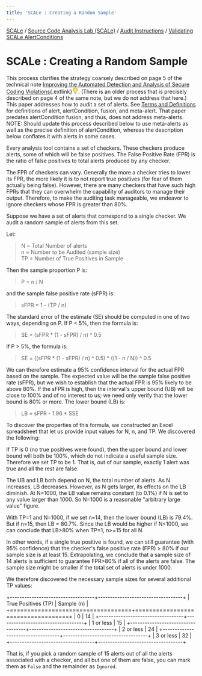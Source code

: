```yaml
---
title: 'SCALe : Creating a Random Sample'
---
```

 [SCALe](index.md) / [Source Code Analysis Lab (SCALe)](Welcome.md) / [Audit Instructions](Audit-Instructions.md) / [Validating SCALe AlertConditions](Validating-SCALe-AlertConditions.md)
<!-- <legal> -->
<!-- SCALe version r.6.7.0.0.A -->
<!--  -->
<!-- Copyright 2021 Carnegie Mellon University. -->
<!--  -->
<!-- NO WARRANTY. THIS CARNEGIE MELLON UNIVERSITY AND SOFTWARE ENGINEERING -->
<!-- INSTITUTE MATERIAL IS FURNISHED ON AN "AS-IS" BASIS. CARNEGIE MELLON -->
<!-- UNIVERSITY MAKES NO WARRANTIES OF ANY KIND, EITHER EXPRESSED OR -->
<!-- IMPLIED, AS TO ANY MATTER INCLUDING, BUT NOT LIMITED TO, WARRANTY OF -->
<!-- FITNESS FOR PURPOSE OR MERCHANTABILITY, EXCLUSIVITY, OR RESULTS -->
<!-- OBTAINED FROM USE OF THE MATERIAL. CARNEGIE MELLON UNIVERSITY DOES NOT -->
<!-- MAKE ANY WARRANTY OF ANY KIND WITH RESPECT TO FREEDOM FROM PATENT, -->
<!-- TRADEMARK, OR COPYRIGHT INFRINGEMENT. -->
<!--  -->
<!-- Released under a MIT (SEI)-style license, please see COPYRIGHT file or -->
<!-- contact permission@sei.cmu.edu for full terms. -->
<!--  -->
<!-- [DISTRIBUTION STATEMENT A] This material has been approved for public -->
<!-- release and unlimited distribution.  Please see Copyright notice for -->
<!-- non-US Government use and distribution. -->
<!--  -->
<!-- DM19-1274 -->
<!-- </legal> -->

SCALe : Creating a Random Sample
=================================

This process clarifies the strategy coarsely described on page 5 of the
technical
note [Improving the Automated Detection and Analysis of Secure Coding Violations](https://resources.sei.cmu.edu/library/asset-view.cfm?assetID=295724){.extlink}![(lightbulb)](images/icons/emoticons/lightbulb_on.png).
(There is an older process that is precisely described on page 4 of the
same note, but we do not address that here.)  This paper addresses how
to audit a set of alerts. See [Terms and Definitions](Terms-and-Definitions.md) for definitions of alert, alertCondition,
fusion, and meta-alert. That paper predates alertCondition fusion, and thus,
does not address meta-alerts.  NOTE: Should update this process described below to
use meta-alerts as well as the precise definition of alertCondition, whereas the description below conflates it with
alerts in some cases.

Every analysis tool contains a set of checkers. These checkers produce
alerts, some of which will be false positives. The False
Positive Rate (FPR) is the ratio of false positives to total alerts
produced by any checker.

The FPR of checkers can vary. Generally the more a checker tries to
lower its FPR, the more likely it is to not report true positives (for
fear of them actually being false). However, there are many checkers
that have such high FPRs that they can overwhelm the capability of
auditors to manage their output. Therefore, to make the auditing task
manageable, we endeavor to ignore checkers whose FPR is greater than
80%.

Suppose we have a set of alerts that correspond to a single checker. We
audit a random sample of alerts from this set.

Let:

> N = Total Number of alerts\
> n = Number to be Audited (sample size)\
> TP = Number of True Positives in Sample

Then the sample proportion P is:

> P = n / N

and the sample false positive rate (sFPR) is:

> sFPR = 1 - (TP / n)

The standard error of the estimate (SE) should be computed in one of two
ways, depending on P. If P &lt; 5%, then the formula is:

> SE = (sFPR \* (1 - sFPR) / n) \^ 0.5

If P &gt; 5%, the formula is:

> SE = ((sFPR \* (1 - sFPR) / n) \^ 0.5) \* ((1 - n / N)) \^ 0.5

We can therefore estimate a 95% confidence interval for the actual FPR
based on the sample. The expected value will be the sample false
positive rate (sFPR), but we wish to establish that the actual FPR is
95% likely to be above 80%. If the sFPR is high, then the interval's
upper bound (UB) will be close to 100% and of no interest to us; we need
only verify that the lower bound is 80% or more. The lower bound (LB)
is:

> LB = sFPR - 1.96 \* SSE

To discover the properties of this formula, we constructed an Excel
spreadsheet that let us provide input values for N, n, and TP. We
discovered the following:

If TP is 0 (no true positives were found), then the upper bound and
lower bound will both be 100%, which do not indicate a useful sample
size. Therefore we set TP to be 1. That is, out of our sample, exactly 1
alert was true and all the rest are false.

The UB and LB both depend on N, the total number of alerts. As N
increases, LB decreases. However, as N gets larger, its effects on the
LB diminish. At N=1000, the LB value remains constant (to 0.1%) if N is
set to any value larger than 1000. So N=1000 is a reasonable "arbitrary
large value" figure.

With TP=1 and N=1000, if we set n=14, then the lower bound (LB) is
79.4%. But if n=15, then LB = 80.7%. Since the LB would be higher if
N&lt;1000, we can conclude that LB&gt;80% when TP=1, n&gt;=15 for all N.

In other words, if a single true positive is found, we can still
guarantee (with 95% confidence) that the checker's false positive rate
(FPR) &gt; 80% if our sample size is at least 15. Extrapolating, we
conclude that a sample size of 14 alerts is sufficient to guarantee
FPR&gt;80% if all of the alerts are false. The sample size might be
smaller if the total set of alerts is under 1000.

We therefore discovered the necessary sample sizes for several
additional TP values:

+-----------------------------------+-----------------------------------+
| True Positives (TP)               | Sample (n)                        |
+===================================+===================================+
| 0                                 | 14                                |
+-----------------------------------+-----------------------------------+
| 1 or less                         | 15                                |
+-----------------------------------+-----------------------------------+
| 2 or less                         | 24                                |
+-----------------------------------+-----------------------------------+
| 3 or less                         | 32                                |
+-----------------------------------+-----------------------------------+

That is, if you pick a random sample of 15 alerts out of all the alerts
associated with a checker, and all but one of them are false, you can
mark them as `False` and the remainder as `Ignored`.
